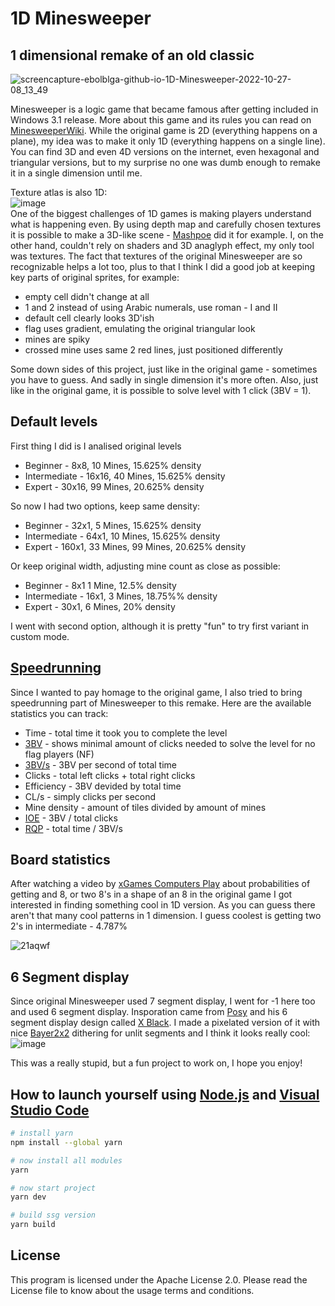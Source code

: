 # 1D Minesweeper
## 1 dimensional remake of an old classic
![screencapture-ebolblga-github-io-1D-Minesweeper-2022-10-27-08_13_49](https://user-images.githubusercontent.com/82185066/198197631-e6a59bc3-8881-4856-a817-f7b76e495574.png)  


Minesweeper is a logic game that became famous after getting included in Windows 3.1 release. More about this game and its rules you can read on [MinesweeperWiki](https://minesweepergame.com/website/authoritative-minesweeper/wiki/Windows_Minesweeper). While the original game is 2D (everything happens on a plane), my idea was to make it only 1D (everything happens on a single line). You can find 3D and even 4D versions on the internet, even hexagonal and triangular versions, but to my surprise no one was dumb enough to remake it in a single dimension until me.

Texture atlas is also 1D:  
![image](https://user-images.githubusercontent.com/82185066/197850339-6fef63d5-78a2-4dbb-a599-cef29248a9a2.png)  
One of the biggest challenges of 1D games is making players understand what is happening even. By using depth map and carefully chosen textures it is possible to make a 3D-like scene - [Mashpoe](https://youtu.be/3xx7sgNVE-A) did it for example. I, on the other hand, couldn't rely on shaders and 3D anaglyph effect, my only tool was textures. The fact that textures of the original Minesweeper are so recognizable helps a lot too, plus to that I think I did a good job at keeping key parts of original sprites, for example:
- empty cell didn't change at all
- 1 and 2 instead of using Arabic numerals, use roman - I and II
- default cell clearly looks 3D'ish
- flag uses gradient, emulating the original triangular look
- mines are spiky
- crossed mine uses same 2 red lines, just positioned differently

Some down sides of this project, just like in the original game - sometimes you have to guess. And sadly in single dimension it's more often. Also, just like in the original game, it is possible to solve level with 1 click (3BV = 1).

## Default levels
First thing I did is I analised original levels
- Beginner - 8x8, 10 Mines, 15.625% density
- Intermediate - 16x16, 40 Mines, 15.625% density
- Expert - 30x16, 99 Mines, 20.625% density

So now I had two options, keep same density:
- Beginner - 32x1, 5 Mines, 15.625% density
- Intermediate - 64x1, 10 Mines, 15.625% density
- Expert - 160x1, 33 Mines, 99 Mines, 20.625% density

Or keep original width, adjusting mine count as close as possible:
- Beginner - 8x1 1 Mine, 12.5% density
- Intermediate - 16x1, 3 Mines, 18.75%% density
- Expert - 30x1, 6 Mines, 20% density

I went with second option, although it is pretty "fun" to try first variant in custom mode.

## [Speedrunning](https://www.speedrun.com/minesweeper)
Since I wanted to pay homage to the original game, I also tried to bring speedrunning part of Minesweeper to this remake. Here are the available statistics you can track:
- Time - total time it took you to complete the level
- [3BV](http://www.stephan-bechtel.de/3bv.htm) - shows minimal amount of clicks needed to solve the level for no flag players (NF)
- [3BV/s](https://minesweepergame.com/website/authoritative-minesweeper/wiki/3BV#3BV_and_3BV.2Fs) - 3BV per second of total time
- Clicks - total left clicks + total right clicks
- Efficiency - 3BV devided by total time
- CL/s - simply clicks per second
- Mine density - amount of tiles divided by amount of mines
- [IOE](https://minesweepergame.com/statistics.php) - 3BV / total clicks
- [RQP](https://minesweepergame.com/statistics.php) - total time / 3BV/s

## Board statistics
After watching a video by [хGames Computers Play](https://youtu.be/YTnelZkjB68) about probabilities of getting and 8, or two 8's in a shape of an 8 in the original game I got interested in finding something cool in 1D version. As you can guess there aren't that many cool patterns in 1 dimension. I guess coolest is getting two 2's in intermediate - 4.787%  

![21aqwf](https://user-images.githubusercontent.com/82185066/198197349-7f340244-0436-41f7-977a-97cb8379a759.png)  

## 6 Segment display
Since original Minesweeper used 7 segment display, I went for -1 here too and used 6 segment display. Insporation came from [Posy](https://youtu.be/RTB5XhjbgZA) and his 6 segment display design called [X Black](http://www.michieldb.nl/other/segments/). I made a pixelated version of it with nice [Bayer2x2](https://en.wikipedia.org/wiki/Ordered_dithering) dithering for unlit segments and I think it looks really cool:  
![image](https://user-images.githubusercontent.com/82185066/198189577-7e1eb15b-e042-4bd3-a7ae-49fd2c94e322.png)  

This was a really stupid, but a fun project to work on, I hope you enjoy!

## How to launch yourself using [Node.js](https://nodejs.org/en/) and [Visual Studio Code](https://code.visualstudio.com/download)

```bash
# install yarn
npm install --global yarn

# now install all modules
yarn

# now start project
yarn dev

# build ssg version
yarn build
```

## License
This program is licensed under the Apache License 2.0. Please read the License file to know about the usage terms and conditions.
